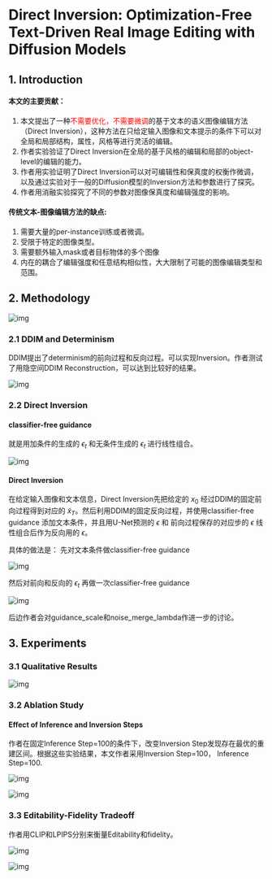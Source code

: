 # Direct Inversion: Optimization-Free Text-Driven Real Image Editing with Diffusion Models

## 1. Introduction
#### 本文的主要贡献：
1. 本文提出了一种<font color=red>不需要优化，不需要微调</font>的基于文本的语义图像编辑方法（Direct Inversion），这种方法在只给定输入图像和文本提示的条件下可以对全局和局部结构，属性，风格等进行灵活的编辑。
2. 作者实验验证了Direct Inversion在全局的基于风格的编辑和局部的object-level的编辑的能力。
3. 作者用实验证明了Direct Inversion可以对可编辑性和保真度的权衡作微调，以及通过实验对于一般的Diffusion模型的Inversion方法和参数进行了探究。
4. 作者用消融实验探究了不同的参数对图像保真度和编辑强度的影响。

#### 传统文本-图像编辑方法的缺点:
1. 需要大量的per-instance训练或者微调。
2. 受限于特定的图像类型。
3. 需要额外输入mask或者目标物体的多个图像
4. 内在的耦合了编辑强度和任意结构相似性，大大限制了可能的图像编辑类型和范围。

## 2. Methodology

![img](res/027/001.PNG)

### 2.1 DDIM and Determinism
DDIM提出了determinism的前向过程和反向过程。可以实现Inversion。作者测试了用隐空间DDIM Reconstruction，可以达到比较好的结果。

![img](res/027/002.PNG)

### 2.2 Direct Inversion
#### classifier-free guidance
就是用加条件的生成的 $\epsilon_t$ 和无条件生成的 $\epsilon_t$ 进行线性组合。

![img](res/027/003.PNG)

#### Direct Inversion
在给定输入图像和文本信息，Direct Inversion先把给定的 $x_0$ 经过DDIM的固定前向过程得到对应的 $\tilde{x}_T$。然后利用DDIM的固定反向过程，并使用classifier-free guidance 添加文本条件，并且用U-Net预测的 $\epsilon$ 和 前向过程保存的对应步的 $\epsilon$ 线性组合后作为反向用的 $\epsilon$。

具体的做法是：
先对文本条件做classifier-free guidance

![img](res/027/004.PNG)

然后对前向和反向的 $\epsilon_t$ 再做一次classifier-free guidance

![img](res/027/005.PNG)

后边作者会对guidance_scale和noise_merge_lambda作进一步的讨论。

## 3. Experiments

### 3.1 Qualitative Results

![img](res/027/006.PNG)

### 3.2 Ablation Study
#### Effect of Inference and Inversion Steps
作者在固定Inference Step=100的条件下，改变Inversion Step发现存在最优的重建区间。根据这些实验结果，本文作者采用Inversion Step=100， Inference Step=100.

![img](res/027/007.PNG)

![img](res/027/009.PNG)

### 3.3 Editability-Fidelity Tradeoff
作者用CLIP和LPIPS分别来衡量Editability和fidelity。

![img](res/027/010.PNG)

![img](res/027/008.PNG)
